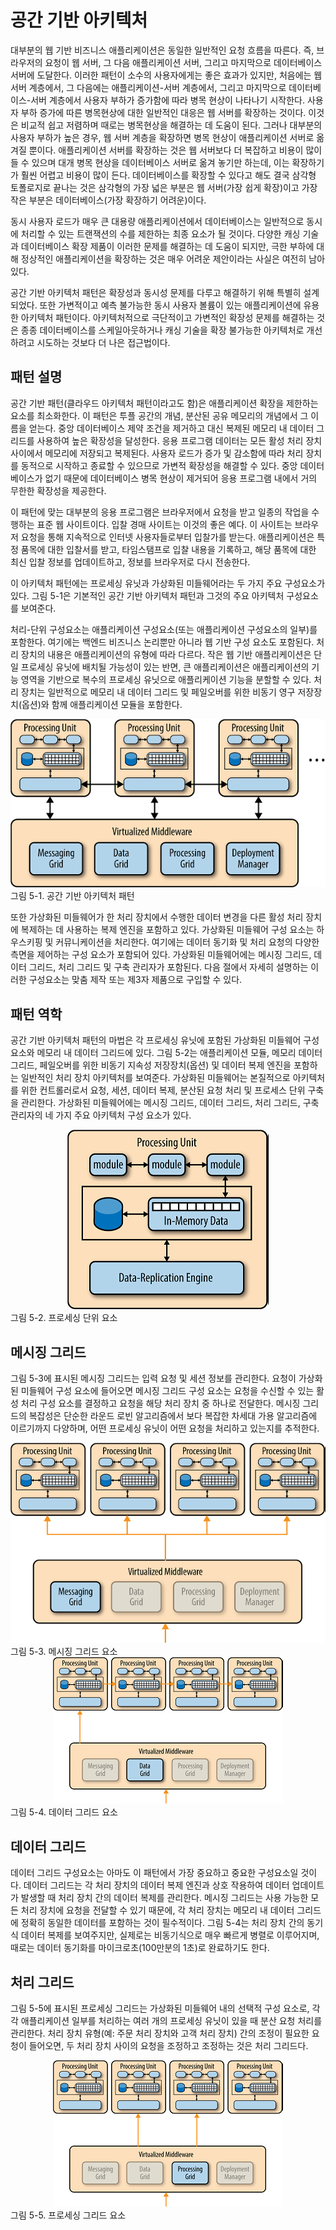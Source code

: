 # 공간 기반 아키텍처
대부분의 웹 기반 비즈니스 애플리케이션은 동일한 일반적인 요청 흐름을 따른다. 즉, 브라우저의 요청이 웹 서버, 그 다음 애플리케이션 서버, 그리고 마지막으로 데이터베이스 서버에 도달한다. 이러한 패턴이 소수의 사용자에게는 좋은 효과가 있지만, 처음에는 웹 서버 계층에서, 그 다음에는 애플리케이션-서버 계층에서, 그리고 마지막으로 데이터베이스-서버 계층에서 사용자 부하가 증가함에 따라 병목 현상이 나타나기 시작한다. 사용자 부하 증가에 따른 병목현상에 대한 일반적인 대응은 웹 서버를 확장하는 것이다. 이것은 비교적 쉽고 저렴하며 때로는 병목현상을 해결하는 데 도움이 된다. 그러나 대부분의 사용자 부하가 높은 경우, 웹 서버 계층을 확장하면 병목 현상이 애플리케이션 서버로 옮겨질 뿐이다. 애플리케이션 서버를 확장하는 것은 웹 서버보다 더 복잡하고 비용이 많이 들 수 있으며 대개 병목 현상을 데이터베이스 서버로 옮겨 놓기만 하는데, 이는 확장하기가 훨씬 어렵고 비용이 많이 든다. 데이터베이스를 확장할 수 있다고 해도 결국 삼각형 토폴로지로 끝나는 것은 삼각형의 가장 넓은 부분은 웹 서버(가장 쉽게 확장)이고 가장 작은 부분은 데이터베이스(가장 확장하기 어려운)이다. 

동시 사용자 로드가 매우 큰 대용량 애플리케이션에서 데이터베이스는 일반적으로 동시에 처리할 수 있는 트랜잭션의 수를 제한하는 최종 요소가 될 것이다. 다양한 캐싱 기술과 데이터베이스 확장 제품이 이러한 문제를 해결하는 데 도움이 되지만, 극한 부하에 대해 정상적인 애플리케이션을 확장하는 것은 매우 어려운 제안이라는 사실은 여전히 남아 있다. 

공간 기반 아키텍처 패턴은 확장성과 동시성 문제를 다루고 해결하기 위해 특별히 설계되었다. 또한 가변적이고 예측 불가능한 동시 사용자 볼륨이 있는 애플리케이션에 유용한 아키텍처 패턴이다. 아키텍처적으로 극단적이고 가변적인 확장성 문제를 해결하는 것은 종종 데이터베이스를 스케일아웃하거나 캐싱 기술을 확장 불가능한 아키텍처로 개선하려고 시도하는 것보다 더 나은 접근법이다.

## 패턴 설명
공간 기반 패턴(클라우드 아키텍처 패턴이라고도 함)은 애플리케이션 확장을 제한하는 요소를 최소화한다. 이 패턴은 투플 공간의 개념, 분산된 공유 메모리의 개념에서 그 이름을 얻는다. 중앙 데이터베이스 제약 조건을 제거하고 대신 복제된 메모리 내 데이터 그리드를 사용하여 높은 확장성을 달성한다. 응용 프로그램 데이터는 모든 활성 처리 장치 사이에서 메모리에 저장되고 복제된다. 사용자 로드가 증가 및 감소함에 따라 처리 장치를 동적으로 시작하고 종료할 수 있으므로 가변적 확장성을 해결할 수 있다. 중앙 데이터베이스가 없기 때문에 데이터베이스 병목 현상이 제거되어 응용 프로그램 내에서 거의 무한한 확장성을 제공한다.

이 패턴에 맞는 대부분의 응용 프로그램은 브라우저에서 요청을 받고 일종의 작업을 수행하는 표준 웹 사이트이다. 입찰 경매 사이트는 이것의 좋은 예다. 이 사이트는 브라우저 요청을 통해 지속적으로 인터넷 사용자들로부터 입찰가를 받는다. 애플리케이션은 특정 품목에 대한 입찰서를 받고, 타임스탬프로 입찰 내용을 기록하고, 해당 품목에 대한 최신 입찰 정보를 업데이트하고, 정보를 브라우저로 다시 전송한다. 

이 아키텍처 패턴에는 프로세싱 유닛과 가상화된 미들웨어라는 두 가지 주요 구성요소가 있다. 그림 5-1은 기본적인 공간 기반 아키텍처 패턴과 그것의 주요 아키텍처 구성요소를 보여준다. 

처리-단위 구성요소는 애플리케이션 구성요소(또는 애플리케이션 구성요소의 일부)를 포함한다. 여기에는 백엔드 비즈니스 논리뿐만 아니라 웹 기반 구성 요소도 포함된다. 처리 장치의 내용은 애플리케이션의 유형에 따라 다르다. 작은 웹 기반 애플리케이션은 단일 프로세싱 유닛에 배치될 가능성이 있는 반면, 큰 애플리케이션은 애플리케이션의 기능 영역을 기반으로 복수의 프로세싱 유닛으로 애플리케이션 기능을 분할할 수 있다. 처리 장치는 일반적으로 메모리 내 데이터 그리드 및 페일오버를 위한 비동기 영구 저장장치(옵션)와 함께 애플리케이션 모듈을 포함한다. 

<center><img src="./figures/figure5-1.png"></center>
그림 5-1. 공간 기반 아키텍처 패턴

또한 가상화된 미들웨어가 한 처리 장치에서 수행한 데이터 변경을 다른 활성 처리 장치에 복제하는 데 사용하는 복제 엔진을 포함하고 있다. 가상화된 미들웨어 구성 요소는 하우스키핑 및 커뮤니케이션을 처리한다. 여기에는 데이터 동기화 및 처리 요청의 다양한 측면을 제어하는 구성 요소가 포함되어 있다. 가상화된 미들웨어에는 메시징 그리드, 데이터 그리드, 처리 그리드 및 구축 관리자가 포함된다. 다음 절에서 자세히 설명하는 이러한 구성요소는 맞춤 제작 또는 제3자 제품으로 구입할 수 있다.

## 패턴 역학
공간 기반 아키텍처 패턴의 마법은 각 프로세싱 유닛에 포함된 가상화된 미들웨어 구성 요소와 메모리 내 데이터 그리드에 있다. 그림 5-2는 애플리케이션 모듈, 메모리 데이터 그리드, 페일오버를 위한 비동기 지속성 저장장치(옵션) 및 데이터 복제 엔진을 포함하는 일반적인 처리 장치 아키텍처를 보여준다. 
가상화된 미들웨어는 본질적으로 아키텍처를 위한 컨트롤러로서 요청, 세션, 데이터 복제, 분산된 요청 처리 및 프로세스 단위 구축을 관리한다. 가상화된 미들웨어에는 메시징 그리드, 데이터 그리드, 처리 그리드, 구축 관리자의 네 가지 주요 아키텍처 구성 요소가 있다.

<center><img src="./figures/figure5-2.png"></center>
그림 5-2. 프로세싱 단위 요소

## 메시징 그리드
그림 5-3에 표시된 메시징 그리드는 입력 요청 및 세션 정보를 관리한다. 요청이 가상화된 미들웨어 구성 요소에 들어오면 메시징 그리드 구성 요소는 요청을 수신할 수 있는 활성 처리 구성 요소를 결정하고 요청을 해당 처리 장치 중 하나로 전달한다. 메시징 그리드의 복잡성은 단순한 라운드 로빈 알고리즘에서 보다 복잡한 차세대 가용 알고리즘에 이르기까지 다양하며, 어떤 프로세싱 유닛이 어떤 요청을 처리하고 있는지를 추적한다.

<center><img src="./figures/figure5-3.png"></center>
그림 5-3. 메시징 그리드 요소

<center><img src="./figures/figure5-4.png"></center>
그림 5-4. 데이터 그리드 요소

## 데이터 그리드
데이터 그리드 구성요소는 아마도 이 패턴에서 가장 중요하고 중요한 구성요소일 것이다. 데이터 그리드는 각 처리 장치의 데이터 복제 엔진과 상호 작용하여 데이터 업데이트가 발생할 때 처리 장치 간의 데이터 복제를 관리한다. 메시징 그리드는 사용 가능한 모든 처리 장치에 요청을 전달할 수 있기 때문에, 각 처리 장치는 메모리 내 데이터 그리드에 정확히 동일한 데이터를 포함하는 것이 필수적이다. 그림 5-4는 처리 장치 간의 동기식 데이터 복제를 보여주지만, 실제로는 비동기식으로 매우 빠르게 병렬로 이루어지며, 때로는 데이터 동기화를 마이크로초(100만분의 1초)로 완료하기도 한다.

## 처리 그리드
그림 5-5에 표시된 프로세싱 그리드는 가상화된 미들웨어 내의 선택적 구성 요소로, 각각 애플리케이션 일부를 처리하는 여러 개의 프로세싱 유닛이 있을 때 분산 요청 처리를 관리한다. 처리 장치 유형(예: 주문 처리 장치와 고객 처리 장치) 간의 조정이 필요한 요청이 들어오면, 두 처리 장치 사이의 요청을 조정하고 조정하는 것은 처리 그리드다.

<center><img src="./figures/figure5-5.png"></center>
그림 5-5. 프로세싱 그리드 요소
